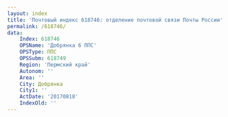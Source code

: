 ```yaml
---
layout: index
title: 'Почтовый индекс 618746: отделение почтовой связи Почты России'
permalink: /618746/
data:
    Index: 618746
    OPSName: 'Добрянка 6 ППС'
    OPSType: ППС
    OPSSubm: 618749
    Region: 'Пермский край'
    Autonom: ''
    Area: ''
    City: Добрянка
    City1: ''
    ActDate: '20170818'
    IndexOld: ''
---
```

